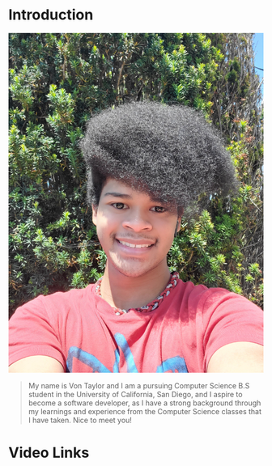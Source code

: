 # Introduction
![me](Pics/me.jpg)
> My name is Von Taylor and I am a pursuing Computer Science B.S student in the University of California, San Diego,
and I aspire to become a software developer, as I have a strong background through my learnings and experience from the 
Computer Science classes that I have taken. Nice to meet you! 

# Video Links
